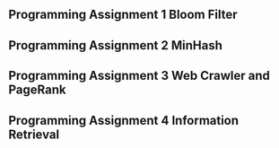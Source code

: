 ## Programming Assignment 1 Bloom Filter
## Programming Assignment 2 MinHash
## Programming Assignment 3 Web Crawler and PageRank
## Programming Assignment 4 Information Retrieval